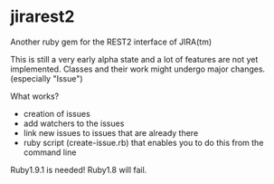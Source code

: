 jirarest2
=========

Another ruby gem for the REST2 interface of JIRA(tm)

This is still a very early alpha state and a lot of features are not yet implemented. Classes and their work might undergo major changes. (especially "Issue")

What works?

  * creation of issues
  * add watchers to the issues
  * link new issues to issues that are already there
  * ruby script (create-issue.rb) that enables you to do this from the command line

Ruby1.9.1 is needed! Ruby1.8 will fail.
